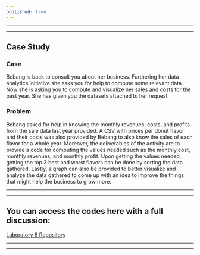 ```yaml
---
published: true
---
```

---
***

## Case Study

### Case

Bebang is back to consult you about her business. Furthering her data analytics initiative she asks you for help to compute some relevant data. Now she is asking you to compute and visualize her sales and costs for the past year. She has given you the datasets attached to her request.

### Problem

Bebang asked for help in knowing the monthly revenues, costs, and profits from the sale data last year provided. A CSV with prices per donut flavor and their costs was also provided by Bebang to also know the sales of each flavor for a whole year. Moreover, the deliverables of the activity are to provide a code for computing the values needed such as the monthly cost, monthly revenues, and monthly profit. Upon getting the values needed, getting the top 3 best and worst flavors can be done by sorting the data gathered. Lastly, a graph can also be provided to better visualize and analyze the data gathered to come up with an idea to improve the things that might help the business to grow more.

---
***






## You can access the codes here with a full discussion:

[Laboratory 8 Repository](https://github.com/RovilSurioJr/Laboratory-8)

---
***
